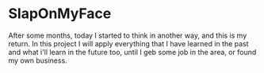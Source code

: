 # SlapOnMyFace
After some months, today I started to think in another way, and this is my return. In this project I will apply everything that I have learned in the past and what i'll learn in the future too, until I geb some job in the area, or found my own business. 
